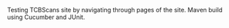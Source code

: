 
Testing TCBScans site by navigating through pages of the site.  Maven build using Cucumber and JUnit.
